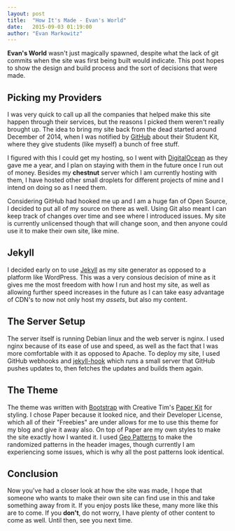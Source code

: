 ```yaml
---
layout: post
title:  "How It's Made - Evan's World"
date:   2015-09-03 01:19:00
author: "Evan Markowitz"
---
```


**Evan's World** wasn't just magically spawned, despite what the lack of git commits when the site was first being built would indicate.  This post hopes to show the design and build process and the sort of decisions that were made.

## Picking my Providers
I was very quick to call up all the companies that helped make this site happen through their services, but the reasons I picked them weren't really brought up.  The idea to bring my site back from the dead started around December of 2014, when I was notified by [GitHub](htps://github.com) about their Student Kit, where they give students (like myself) a bunch of free stuff.

I figured with this I could get my hosting, so I went with [DigitalOcean](https://digitalocean.com) as they gave me a year, and I plan on staying with them in the future once I run out of money.  Besides my **chestnut** server which I am currently hosting with them, I have hosted other small droplets for different projects of mine and I intend on doing so as I need them.

Considering GitHub had hooked me up and I am a huge fan of Open Source, I decided to put all of my source on there as well.  Using Git also meant I can keep track of changes over time and see where I introduced issues.  My site is currently unlicensed though that will change soon, and then anyone could use it to make their own site, like mine.

## Jekyll
I decided early on to use [Jekyll](http://jekyllrb.com) as my site generator as opposed to a platform like WordPress.  This was a very consious decision of mine as it gives me the most freedom with how I run and host my site, as well as allowing further speed increases in the future as I can take easy advantage of CDN's to now not only host my *assets*, but also my content.

## The Server Setup
The server itself is running Debian linux and the web server is nginx.  I used nginx because of its ease of use and speed, as well as the fact that I was more comfortable with it as opposed to Apache.  To deploy my site, I used GitHub webhooks and [jekyll-hook](https://github.com/developmentseed/jekyll-hook) which runs a small server that GitHub pushes updates to, then fetches the updates and builds them again.

## The Theme
The theme was written with [Bootstrap](http://getbootstrap.com) with Creative Tim's [Paper Kit](http://www.creative-tim.com/product/paper-kit) for styling.  I chose Paper because it looked nice, and their Developer License, which all of their "Freebies" are under allows for me to use this theme for my blog and give it away also.  On top of Paper are my own styles to make the site exactly how I wanted it.  I used [Geo Patterns](https://github.com/jasonlong/geo_pattern) to make the randomized patterns in the header images, though currently I am experiencing some issues, which is why all the post patterns look identical.

## Conclusion
Now you've had a closer look at how the site was made, I hope that someone who wants to make their own site can find use in this and take something away from it.  If you enjoy posts like these, many more like this are to come.  If you **don't**, do not worry, I have plenty of other content to come as well.  Until then, see you next time.
